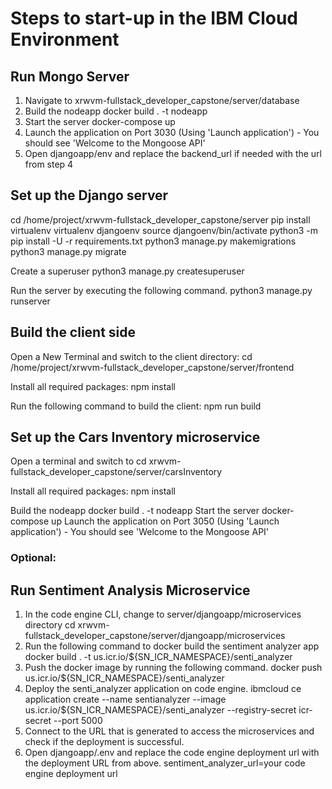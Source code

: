 # Steps to start-up in the IBM Cloud Environment

## Run Mongo Server
1. Navigate to xrwvm-fullstack_developer_capstone/server/database
2. Build the nodeapp
  docker build . -t nodeapp
3. Start the server
  docker-compose up
4. Launch the application on Port 3030 (Using 'Launch application') - You should see 'Welcome to the Mongoose API'
5. Open djangoapp/env and replace the backend_url if needed with the url from step 4

## Set up the Django server
cd /home/project/xrwvm-fullstack_developer_capstone/server
pip install virtualenv
virtualenv djangoenv
source djangoenv/bin/activate
python3 -m pip install -U -r requirements.txt
python3 manage.py makemigrations
python3 manage.py migrate

Create a superuser
  python3 manage.py createsuperuser

Run the server by executing the following command.
  python3 manage.py runserver

## Build the client side
Open a New Terminal and switch to the client directory: 
cd /home/project/xrwvm-fullstack_developer_capstone/server/frontend

Install all required packages: 
npm install

Run the following command to build the client: 
npm run build

## Set up the Cars Inventory microservice
Open a terminal and switch to cd xrwvm-fullstack_developer_capstone/server/carsInventory

Install all required packages:
npm install

Build the nodeapp
  docker build . -t nodeapp
Start the server
  docker-compose up
Launch the application on Port 3050 (Using 'Launch application') - You should see 'Welcome to the Mongoose API'

### Optional:
## Run Sentiment Analysis Microservice
1. In the code engine CLI, change to server/djangoapp/microservices directory
  cd xrwvm-fullstack_developer_capstone/server/djangoapp/microservices
2. Run the following command to docker build the sentiment analyzer app
  docker build . -t us.icr.io/${SN_ICR_NAMESPACE}/senti_analyzer
3. Push the docker image by running the following command.
  docker push us.icr.io/${SN_ICR_NAMESPACE}/senti_analyzer
4. Deploy the senti_analyzer application on code engine.
  ibmcloud ce application create --name sentianalyzer --image us.icr.io/${SN_ICR_NAMESPACE}/senti_analyzer --registry-secret icr-secret --port 5000
5. Connect to the URL that is generated to access the microservices and check if the deployment is successful.
6. Open djangoapp/.env and replace the code engine deployment url with the deployment URL from above.
  sentiment_analyzer_url=your code engine deployment url
